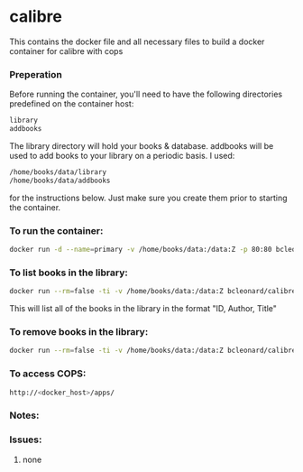 # calibre

This contains the docker file and all necessary files to build a docker container for calibre with cops

### Preperation
Before running the container, you'll need to have the following directories predefined on the container host:
```sh
library
addbooks
```
The library directory will hold your books & database.  addbooks will be used to add books to your library on a periodic basis.  I used:
```sh
/home/books/data/library
/home/books/data/addbooks
```
for the instructions below.  Just make sure you create them prior to starting the container.
### To run the container:
```sh
docker run -d --name=primary -v /home/books/data:/data:Z -p 80:80 bcleonard/calibre-cops
```
### To list books in the library:
```sh
docker run --rm=false -ti -v /home/books/data:/data:Z bcleonard/calibre-cops /scripts/list-books.sh
```
This will list all of the books in the library in the format "ID, Author, Title"
### To remove books in the library:
```sh
docker run --rm=false -ti -v /home/books/data:/data:Z bcleonard/calibre-cops /scripts/remove-books.sh -i ID
```
### To access COPS:
```sh
http://<docker_host>/apps/
```
### Notes:

### Issues:
1) none
